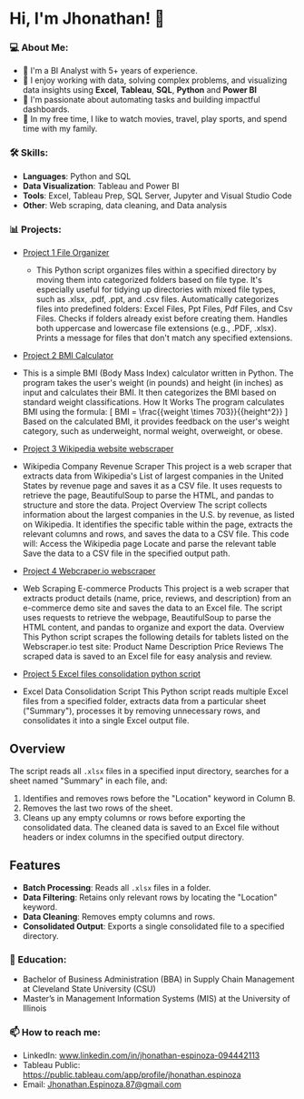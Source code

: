 # Hi, I'm Jhonathan! 👋

### 💻 About Me:
- 🔭 I'm a BI Analyst with 5+ years of experience.
- 🌱 I enjoy working with data, solving complex problems, and visualizing data insights using **Excel**, **Tableau**, **SQL**, **Python** and **Power BI**
- 🚀 I'm passionate about automating tasks and building impactful dashboards.
- 🎯 In my free time, I like to watch movies, travel, play sports, and spend time with my family.

### 🛠️ Skills:
- **Languages**: Python and SQL
- **Data Visualization**: Tableau and Power BI
- **Tools**: Excel, Tableau Prep, SQL Server, Jupyter and Visual Studio Code
- **Other**: Web scraping, data cleaning, and Data analysis

### 📊 Projects:
- [Project 1 File Organizer](https://github.com/DataAnalystandDeveloper/File-Sorter)
  - This Python script organizes files within a specified directory by moving them into categorized folders based on file type. It's especially useful for tidying up directories with mixed file types, such as .xlsx, .pdf, .ppt, and .csv files. Automatically categorizes files into predefined folders: Excel Files, Ppt Files, Pdf Files, and Csv Files. Checks if folders already exist before creating them. Handles both uppercase and lowercase file extensions (e.g., .PDF, .xlsx). Prints a message for files that don't match any specified extensions.

- [Project 2 BMI Calculator](https://github.com/DataAnalystandDeveloper/BMI-Calculator)
 - This is a simple BMI (Body Mass Index) calculator written in Python. The program takes the user's weight (in pounds) and height (in inches) as input and calculates their BMI. It then categorizes the BMI based on standard weight classifications.
How It Works
The program calculates BMI using the formula:
[ BMI = \frac{{weight \times 703}}{{height^2}} ]
Based on the calculated BMI, it provides feedback on the user's weight category, such as underweight, normal weight, overweight, or obese. 

- [Project 3 Wikipedia website webscraper](https://github.com/DataAnalystandDeveloper/Wikipedia-webscraping)
 - Wikipedia Company Revenue Scraper
This project is a web scraper that extracts data from Wikipedia's List of largest companies in the United States by revenue page and saves it as a CSV file. It uses requests to retrieve the page, BeautifulSoup to parse the HTML, and pandas to structure and store the data.
Project Overview
The script collects information about the largest companies in the U.S. by revenue, as listed on Wikipedia. It identifies the specific table within the page, extracts the relevant columns and rows, and saves the data to a CSV file.
This code will: Access the Wikipedia page Locate and parse the relevant table Save the data to a CSV file in the specified output path.

- [Project 4 Webcraper.io webscraper](https://github.com/DataAnalystandDeveloper/Webscraper.io-)
 - Web Scraping E-commerce Products
This project is a web scraper that extracts product details (name, price, reviews, and description) from an e-commerce demo site and saves the data to an Excel file. The script uses requests to retrieve the webpage, BeautifulSoup to parse the HTML content, and pandas to organize and export the data.
Overview
This Python script scrapes the following details for tablets listed on the Webscraper.io test site:
Product Name
Description
Price
Reviews
The scraped data is saved to an Excel file for easy analysis and review.

- [Project 5 Excel files consolidation python script](https://github.com/DataAnalystandDeveloper/Union-files)
 - Excel Data Consolidation Script
This Python script reads multiple Excel files from a specified folder, extracts data from a particular sheet ("Summary"), processes it by removing unnecessary rows, and consolidates it into a single Excel output file.
## Overview
The script reads all `.xlsx` files in a specified input directory, searches for a sheet named "Summary" in each file, and:
1. Identifies and removes rows before the "Location" keyword in Column B.
2. Removes the last two rows of the sheet.
3. Cleans up any empty columns or rows before exporting the consolidated data.
The cleaned data is saved to an Excel file without headers or index columns in the specified output directory.
## Features
- **Batch Processing**: Reads all `.xlsx` files in a folder.
- **Data Filtering**: Retains only relevant rows by locating the "Location" keyword.
- **Data Cleaning**: Removes empty columns and rows.
- **Consolidated Output**: Exports a single consolidated file to a specified directory.

### 🏅 Education:
- Bachelor of Business Administration (BBA) in Supply Chain Management at Cleveland State University (CSU)
- Master’s in Management Information Systems (MIS) at the University of Illinois

### 📫 How to reach me:
- LinkedIn: www.linkedin.com/in/jhonathan-espinoza-094442113
- Tableau Public: https://public.tableau.com/app/profile/jhonathan.espinoza
- Email: Jhonathan.Espinoza.87@gmail.com
